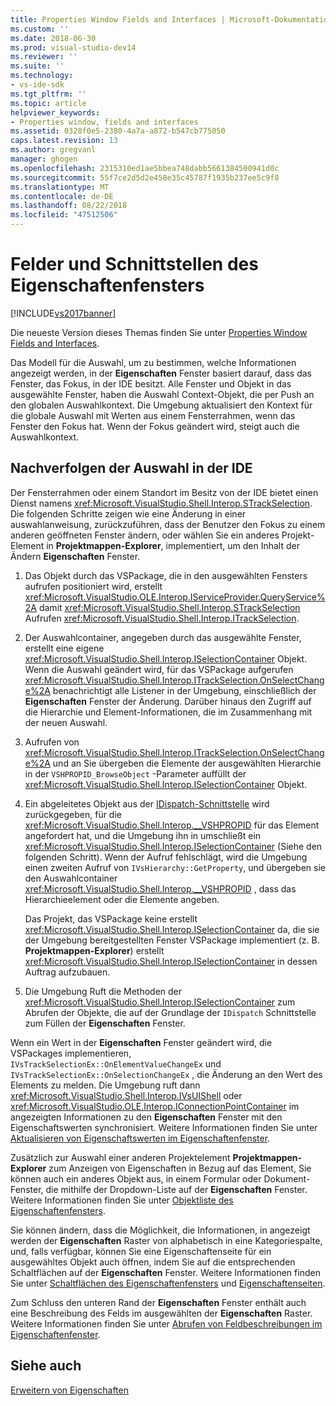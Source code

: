 ```yaml
---
title: Properties Window Fields and Interfaces | Microsoft-Dokumentation
ms.custom: ''
ms.date: 2018-06-30
ms.prod: visual-studio-dev14
ms.reviewer: ''
ms.suite: ''
ms.technology:
- vs-ide-sdk
ms.tgt_pltfrm: ''
ms.topic: article
helpviewer_keywords:
- Properties window, fields and interfaces
ms.assetid: 0328f0e5-2380-4a7a-a872-b547cb775050
caps.latest.revision: 13
ms.author: gregvanl
manager: ghogen
ms.openlocfilehash: 2315310ed1ae5bbea748dabb5661384500941d0c
ms.sourcegitcommit: 55f7ce2d5d2e458e35c45787f1935b237ee5c9f8
ms.translationtype: MT
ms.contentlocale: de-DE
ms.lasthandoff: 08/22/2018
ms.locfileid: "47512506"
---
```

# <a name="properties-window-fields-and-interfaces"></a>Felder und Schnittstellen des Eigenschaftenfensters
[!INCLUDE[vs2017banner](../../includes/vs2017banner.md)]

Die neueste Version dieses Themas finden Sie unter [Properties Window Fields and Interfaces](https://docs.microsoft.com/visualstudio/extensibility/internals/properties-window-fields-and-interfaces).  
  
Das Modell für die Auswahl, um zu bestimmen, welche Informationen angezeigt werden, in der **Eigenschaften** Fenster basiert darauf, dass das Fenster, das Fokus, in der IDE besitzt. Alle Fenster und Objekt in das ausgewählte Fenster, haben die Auswahl Context-Objekt, die per Push an den globalen Auswahlkontext. Die Umgebung aktualisiert den Kontext für die globale Auswahl mit Werten aus einem Fensterrahmen, wenn das Fenster den Fokus hat. Wenn der Fokus geändert wird, steigt auch die Auswahlkontext.  
  
## <a name="tracking-selection-in-the-ide"></a>Nachverfolgen der Auswahl in der IDE  
 Der Fensterrahmen oder einem Standort im Besitz von der IDE bietet einen Dienst namens <xref:Microsoft.VisualStudio.Shell.Interop.STrackSelection>. Die folgenden Schritte zeigen wie eine Änderung in einer auswahlanweisung, zurückzuführen, dass der Benutzer den Fokus zu einem anderen geöffneten Fenster ändern, oder wählen Sie ein anderes Projekt-Element in **Projektmappen-Explorer**, implementiert, um den Inhalt der Ändern **Eigenschaften** Fenster.  
  
1.  Das Objekt durch das VSPackage, die in den ausgewählten Fensters aufrufen positioniert wird, erstellt <xref:Microsoft.VisualStudio.OLE.Interop.IServiceProvider.QueryService%2A> damit <xref:Microsoft.VisualStudio.Shell.Interop.STrackSelection> Aufrufen <xref:Microsoft.VisualStudio.Shell.Interop.ITrackSelection>.  
  
2.  Der Auswahlcontainer, angegeben durch das ausgewählte Fenster, erstellt eine eigene <xref:Microsoft.VisualStudio.Shell.Interop.ISelectionContainer> Objekt. Wenn die Auswahl geändert wird, für das VSPackage aufgerufen <xref:Microsoft.VisualStudio.Shell.Interop.ITrackSelection.OnSelectChange%2A> benachrichtigt alle Listener in der Umgebung, einschließlich der **Eigenschaften** Fenster der Änderung. Darüber hinaus den Zugriff auf die Hierarchie und Element-Informationen, die im Zusammenhang mit der neuen Auswahl.  
  
3.  Aufrufen von <xref:Microsoft.VisualStudio.Shell.Interop.ITrackSelection.OnSelectChange%2A> und an Sie übergeben die Elemente der ausgewählten Hierarchie in der `VSHPROPID_BrowseObject` -Parameter auffüllt der <xref:Microsoft.VisualStudio.Shell.Interop.ISelectionContainer> Objekt.  
  
4.  Ein abgeleitetes Objekt aus der [IDispatch-Schnittstelle](http://msdn.microsoft.com/en-us/ebbff4bc-36b2-4861-9efa-ffa45e013eb5) wird zurückgegeben, für die <xref:Microsoft.VisualStudio.Shell.Interop.__VSHPROPID> für das Element angefordert hat, und die Umgebung ihn in umschließt ein <xref:Microsoft.VisualStudio.Shell.Interop.ISelectionContainer> (Siehe den folgenden Schritt). Wenn der Aufruf fehlschlägt, wird die Umgebung einen zweiten Aufruf von `IVsHierarchy::GetProperty`, und übergeben sie den Auswahlcontainer <xref:Microsoft.VisualStudio.Shell.Interop.__VSHPROPID> , dass das Hierarchieelement oder die Elemente angeben.  
  
     Das Projekt, das VSPackage keine erstellt <xref:Microsoft.VisualStudio.Shell.Interop.ISelectionContainer> da, die sie der Umgebung bereitgestellten Fenster VSPackage implementiert (z. B. **Projektmappen-Explorer**) erstellt <xref:Microsoft.VisualStudio.Shell.Interop.ISelectionContainer> in dessen Auftrag aufzubauen.  
  
5.  Die Umgebung Ruft die Methoden der <xref:Microsoft.VisualStudio.Shell.Interop.ISelectionContainer> zum Abrufen der Objekte, die auf der Grundlage der `IDispatch` Schnittstelle zum Füllen der **Eigenschaften** Fenster.  
  
 Wenn ein Wert in der **Eigenschaften** Fenster geändert wird, die VSPackages implementieren, `IVsTrackSelectionEx::OnElementValueChangeEx` und `IVsTrackSelectionEx::OnSelectionChangeEx` , die Änderung an den Wert des Elements zu melden. Die Umgebung ruft dann <xref:Microsoft.VisualStudio.Shell.Interop.IVsUIShell> oder <xref:Microsoft.VisualStudio.OLE.Interop.IConnectionPointContainer> im angezeigten Informationen zu den **Eigenschaften** Fenster mit den Eigenschaftswerten synchronisiert. Weitere Informationen finden Sie unter [Aktualisieren von Eigenschaftswerten im Eigenschaftenfenster](../../misc/updating-property-values-in-the-properties-window.md).  
  
 Zusätzlich zur Auswahl einer anderen Projektelement **Projektmappen-Explorer** zum Anzeigen von Eigenschaften in Bezug auf das Element, Sie können auch ein anderes Objekt aus, in einem Formular oder Dokument-Fenster, die mithilfe der Dropdown-Liste auf der **Eigenschaften** Fenster. Weitere Informationen finden Sie unter [Objektliste des Eigenschaftenfensters](../../extensibility/internals/properties-window-object-list.md).  
  
 Sie können ändern, dass die Möglichkeit, die Informationen, in angezeigt werden der **Eigenschaften** Raster von alphabetisch in eine Kategoriespalte, und, falls verfügbar, können Sie eine Eigenschaftenseite für ein ausgewähltes Objekt auch öffnen, indem Sie auf die entsprechenden Schaltflächen auf der  **Eigenschaften** Fenster. Weitere Informationen finden Sie unter [Schaltflächen des Eigenschaftenfensters](../../extensibility/internals/properties-window-buttons.md) und [Eigenschaftenseiten](../../extensibility/internals/property-pages.md).  
  
 Zum Schluss den unteren Rand der **Eigenschaften** Fenster enthält auch eine Beschreibung des Felds im ausgewählten der **Eigenschaften** Raster. Weitere Informationen finden Sie unter [Abrufen von Feldbeschreibungen im Eigenschaftenfenster](../../misc/getting-field-descriptions-from-the-properties-window.md).  
  
## <a name="see-also"></a>Siehe auch  
 [Erweitern von Eigenschaften](../../extensibility/internals/extending-properties.md)

